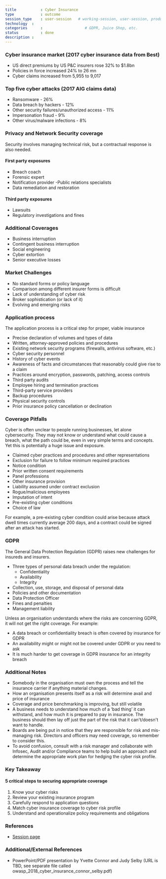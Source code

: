 ```yaml
---
title        	: Cyber Insurance
type         	: outcome
session_type 	: user-session   # working-session, user-session, product-session
technology	:
categories   	:                  	# GDPR, Juice Shop, etc.
status      	: done
description	:
---
```


### Cyber insurance market (2017 cyber insurance data from Best)

- US direct premiums by US P&C insurers rose 32% to $1.8bn
- Policies in force increased 24% to 26 mn
- Cyber claims increased from 5,955 to 9,017

### Top five cyber attacks (2017 AIG claims data)

- Ransomware - 26%
- Data breach by hackers - 12%
- Other security failures/unauthorized access - 11%
- Impersonation fraud - 9%
- Other virus/malware infections - 8%

### Privacy and Network Security coverage
Security involves managing technical risk, but a contractual response is also needed.

#### First party exposures

- Breach coach
- Forensic expert
- Notification provider
 -Public relations specialists
- Data remediation and restoration

#### Third party exposures

- Lawsuits
- Regulatory investigations and fines

### Additional Coverages

- Business interruption
- Contingent business interruption
- Social engineering
- Cyber extortion
- Senior executive losses

### Market Challenges

- No standard forms or policy language
- Comparison among different insurer forms is difficult
- Lack of understanding of cyber risk
- Broker sophistication (or lack of it)
- Evolving and emerging risks

### Application process
The application process is a critical step for proper, viable insurance

- Precise declaration of volumes and types of data
- Written, attorney-approved policies and procedures
- Existing network security programs (firewalls, antivirus software, etc.)
- Cyber security personnel
- History of cyber events
- Awareness of facts and circumstances that reasonably could give rise to a claim
- Practices around encryption, passwords, patching, access controls
- Third party audits
- Employee hiring and termination practices
- Third-party service providers
- Backup procedures
- Physical security controls
- Prior insurance policy cancellation or declination

### Coverage Pitfalls

Cyber is often unclear to people running businesses, let alone cybersecurity. They may not know or understand what could cause a breach, what the path could be, even in very simple terms and concepts. Yet this is potentially a huge issue and exposure.

- Claimed cyber practices and procedures and other representations
- Exclusion for failure to follow minimum required practices
- Notice condition
- Prior written consent requirements
- Panel professions
- Other insurance provision
- Liability assumed under contract exclusion
- Rogue/malicious employees
- Imputation of intent
- Pre-existing cyber conditions
- Choice of law

For example, a pre-existing cyber condition could arise because attack dwell times currently average 200 days, and a contract could be signed after an attack has started.

### GDPR

The General Data Protection Regulation (GDPR) raises new challenges for insureds and insurers.

- Three types of personal data breach under the regulation: 
   - Confidentiality
   - Availability
   - Integrity
- Collection, use, storage, and disposal of personal data
- Policies and other documentation
- Data Protection Officer
- Fines and penalties
- Management liability

Unless an organisation understands where the risks are concerning GDPR, it will not get the right coverage. 
For example:
- A data breach or confidentiality breach is often covered by insurance for GDPR
- An availability might or might not be covered under GDPR or you need to ask
- It is much harder to get coverage in GDPR insurance for an integrity breach

### Additional Notes

- Somebody in the organisation must own the process and tell the insurance carrier if anything material changes.
- How an organisation presents itself as a risk will determine avail and price of insurance
- Coverage and price benchmarking is improving, but still volatile
- A business needs to understand how much of a ‘bad thing’ it can withstand, and how much it is prepared to pay in insurance. The business should then lay off just the part of the risk that it can't/doesn't want to handle.
- Boards are being put in notice that they are responsible for risk and mis-managing risk. Directors and officers may need coverage, so remember to consider this.
- To avoid confusion, consult with a risk manager and collaborate with Infosec, Audit and/or Compliance teams to help build an approach and determine the appropriate work plan for hedging the cyber risk profile.

### Key Takeaway

#### 5 critical steps to securing appropriate coverage

1. Know your cyber risks
2. Review your existing insurance program
3. Carefully respond to application questions
4. Match cyber insurance coverage to cyber risk profile
5. Understand and operationalize policy requirements and obligations


### References
- [Session page](https://open-security-summit.org/tracks/ciso/working-sessions/cyber-insurance/)

### Additional/External References
- PowerPoint/PDF presentation by Yvette Connor and Judy Selby
(URL is TBD, see separate file called owasp_2018_cyber_insurance_connor_selby.pdf)
